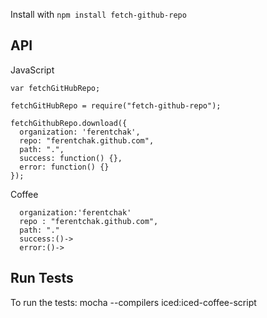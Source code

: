 
Install with `npm install fetch-github-repo`

## API

JavaScript
```
var fetchGitHubRepo;

fetchGitHubRepo = require("fetch-github-repo");

fetchGithubRepo.download({
  organization: 'ferentchak',
  repo: "ferentchak.github.com",
  path: ".",
  success: function() {},
  error: function() {}
});

```


Coffee
```fetchGithubRepo.download
  organization:'ferentchak'
  repo : "ferentchak.github.com",
  path: "."
  success:()->
  error:()->
```


## Run Tests

To run the tests:
mocha --compilers iced:iced-coffee-script